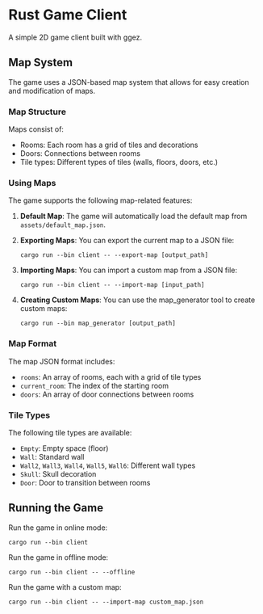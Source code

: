 # Rust Game Client

A simple 2D game client built with ggez.

## Map System

The game uses a JSON-based map system that allows for easy creation and modification of maps.

### Map Structure

Maps consist of:
- Rooms: Each room has a grid of tiles and decorations
- Doors: Connections between rooms
- Tile types: Different types of tiles (walls, floors, doors, etc.)

### Using Maps

The game supports the following map-related features:

1. **Default Map**: The game will automatically load the default map from `assets/default_map.json`.

2. **Exporting Maps**: You can export the current map to a JSON file:
   ```
   cargo run --bin client -- --export-map [output_path]
   ```

3. **Importing Maps**: You can import a custom map from a JSON file:
   ```
   cargo run --bin client -- --import-map [input_path]
   ```

4. **Creating Custom Maps**: You can use the map_generator tool to create custom maps:
   ```
   cargo run --bin map_generator [output_path]
   ```

### Map Format

The map JSON format includes:
- `rooms`: An array of rooms, each with a grid of tile types
- `current_room`: The index of the starting room
- `doors`: An array of door connections between rooms

### Tile Types

The following tile types are available:
- `Empty`: Empty space (floor)
- `Wall`: Standard wall
- `Wall2`, `Wall3`, `Wall4`, `Wall5`, `Wall6`: Different wall types
- `Skull`: Skull decoration
- `Door`: Door to transition between rooms

## Running the Game

Run the game in online mode:
```
cargo run --bin client
```

Run the game in offline mode:
```
cargo run --bin client -- --offline
```

Run the game with a custom map:
```
cargo run --bin client -- --import-map custom_map.json
``` 